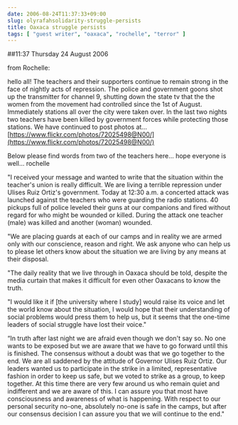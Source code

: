 ```yaml
---
date: 2006-08-24T11:37:33+09:00
slug: olyrafahsolidarity-struggle-persists
title: Oaxaca struggle persists
tags: [ "guest writer", "oaxaca", "rochelle", "terror" ]
---
```


##11:37 Thursday 24 August 2006

from Rochelle:







hello all!
The teachers and their supporters continue to remain strong in the face of
nightly acts of repression.  The police and government goons shot up the
transmitter for channel 9, shutting down the state tv that the the women
from the movement had controlled since the 1st of August.  Immediately
stations all over the city were taken over.  In the last two nights two
teachers have been killed by government forces while protecting those
stations.  We have continued to post photos at...
[https://www.flickr.com/photos/72025498@N00/](https://www.flickr.com/photos/72025498@N00/)

Below please find words from two of the teachers here...
hope everyone is well...
rochelle

"I received your message and wanted to write that the situation within the
teacher's union is really difficult. We are living a terrible repression
under Ulises Ruiz Ortiz's government. Today at 12:30 a.m. a concerted
attack was launched against the teachers who were guarding the radio
stations. 40 pickups full of police leveled their guns at our companions
and fired without regard for who might be wounded or killed. During the
attack one teacher (male) was killed and another (woman) wounded.

"We are placing guards at each of our camps and in reality we are armed
only with our conscience, reason and right. We ask anyone who can help
us to please let others know about the situation we are living by any
means at their disposal.

"The daily reality that we live through in Oaxaca should be told,
despite the media curtain that makes it difficult for even other
Oaxacans to know the truth.

"I would like it if [the university where I study] would raise its voice
and let the world know about the situation, I would hope that their
understanding of social problems would press them to help us, but it
seems that the one-time leaders of social struggle have lost their
voice."

“In truth after last night we are afraid even though we don't say so. No
one wants to be exposed but we are aware that we have to go forward until
this is finished. The consensus without a doubt was that we go together
to the end. We are all saddened by the attitude of Governor Ulises Ruiz
Ortiz. Our leaders wanted us to participate in the strike in a limited,
representative fashion in order to keep us safe, but we voted to strike
as a group, to keep together. At this time there are very few around us
who remain quiet and indifferent and we are aware of this. I can assure
you that most have consciousness and awareness of what is happening. With
respect to our personal security no-one, absolutely no-one is safe in the
camps, but after our consensus decision I can assure you that we will
continue to the end."
